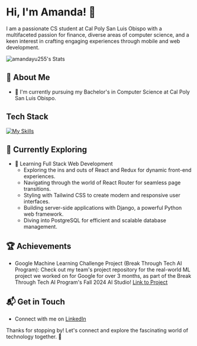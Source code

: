 # Hi, I'm Amanda! 👋

I am a passionate CS student at Cal Poly San Luis Obispo with a multifaceted passion for finance, diverse areas of computer science, and a keen interest in crafting engaging experiences through mobile and web development.

![amandayu255's Stats](https://github-readme-stats.vercel.app/api?username=amandayu255&theme=vue-dark&show_icons=true&hide_border=true&count_private=true)

## 🚀 About Me

- 🔭 I'm currently pursuing my Bachelor's in Computer Science at Cal Poly San Luis Obispo.

## Tech Stack
[![My Skills](https://skillicons.dev/icons?i=js,html,css,wasm)](https://skillicons.dev)

## 🌱 Currently Exploring

- 🚀 Learning Full Stack Web Development
  - Exploring the ins and outs of React and Redux for dynamic front-end experiences.
  - Navigating through the world of React Router for seamless page transitions.
  - Styling with Tailwind CSS to create modern and responsive user interfaces.
  - Building server-side applications with Django, a powerful Python web framework.
  - Diving into PostgreSQL for efficient and scalable database management.

 ## 🏆 Achievements

- Google Machine Learning Challenge Project (Break Through Tech AI Program): Check out my team's project repository for the real-world ML project we worked on for Google for over 3 months, as part of the Break Through Tech AI Program's Fall 2024 AI Studio! [Link to Project](https://github.com/jsmnlao/Google-2B-Search-Query-Recommendation-System)


## 📬 Get in Touch

- Connect with me on [LinkedIn](https://www.linkedin.com/in/amandayu204/)

Thanks for stopping by! Let's connect and explore the fascinating world of technology together. 🚀



<!--

Here are some ideas to get you started:

- 🔭 I’m currently working on ...
- 🌱 I’m currently learning ...
- 👯 I’m looking to collaborate on ...
- 🤔 I’m looking for help with ...
- 💬 Ask me about ...
- 📫 How to reach me: ...
- 😄 Pronouns: ...
- ⚡ Fun fact: ...
-->


